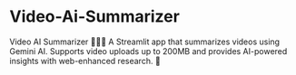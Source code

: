 # Video-Ai-Summarizer
Video AI Summarizer 🎤🧑‍💻  A Streamlit app that summarizes videos using Gemini AI. Supports video uploads up to 200MB and provides AI-powered insights with web-enhanced research. 🚀
